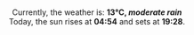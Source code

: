 <p  align="center"><br/>Currently, the weather is: <b> 13°C, <i>moderate rain</i></b></br>Today, the sun rises at <b>04:54</b> and sets at <b>19:28</b>.</p>